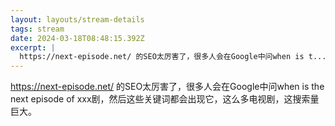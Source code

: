 ```yaml
---
layout: layouts/stream-details
tags: stream
date: 2024-03-18T08:48:15.392Z
excerpt: |
  https://next-episode.net/ 的SEO太厉害了，很多人会在Google中问when is t...
---
```

https://next-episode.net/ 的SEO太厉害了，很多人会在Google中问when is the next episode of xxx剧，然后这些关键词都会出现它，这么多电视剧，这搜索量巨大。
